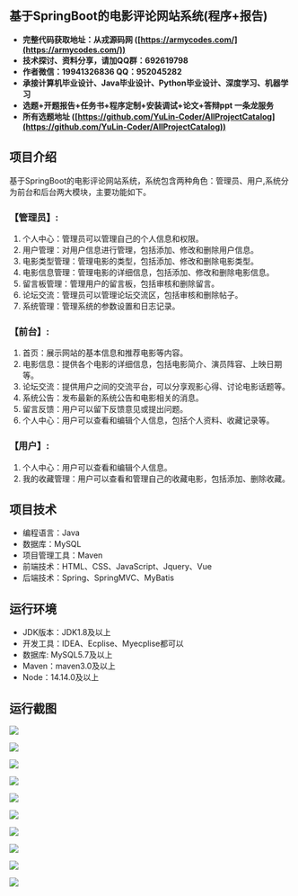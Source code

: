 ## 基于SpringBoot的电影评论网站系统(程序+报告)

- <b>完整代码获取地址：从戎源码网 ([https://armycodes.com/](https://armycodes.com/))</b>
- <b>技术探讨、资料分享，请加QQ群：692619798</b> 
- <b>作者微信：19941326836  QQ：952045282</b> 
- <b>承接计算机毕业设计、Java毕业设计、Python毕业设计、深度学习、机器学习</b>
- <b>选题+开题报告+任务书+程序定制+安装调试+论文+答辩ppt 一条龙服务</b>
- <b>所有选题地址 ([https://github.com/YuLin-Coder/AllProjectCatalog](https://github.com/YuLin-Coder/AllProjectCatalog)) </b>

## 项目介绍
基于SpringBoot的电影评论网站系统，系统包含两种角色：管理员、用户,系统分为前台和后台两大模块，主要功能如下。

### 【管理员】:
1. 个人中心：管理员可以管理自己的个人信息和权限。
2. 用户管理：对用户信息进行管理，包括添加、修改和删除用户信息。
3. 电影类型管理：管理电影的类型，包括添加、修改和删除电影类型。
4. 电影信息管理：管理电影的详细信息，包括添加、修改和删除电影信息。
5. 留言板管理：管理用户的留言板，包括审核和删除留言。
6. 论坛交流：管理员可以管理论坛交流区，包括审核和删除帖子。
7. 系统管理：管理系统的参数设置和日志记录。

### 【前台】:
1. 首页：展示网站的基本信息和推荐电影等内容。
2. 电影信息：提供各个电影的详细信息，包括电影简介、演员阵容、上映日期等。
3. 论坛交流：提供用户之间的交流平台，可以分享观影心得、讨论电影话题等。
4. 系统公告：发布最新的系统公告和电影相关的消息。
5. 留言反馈：用户可以留下反馈意见或提出问题。
6. 个人中心：用户可以查看和编辑个人信息，包括个人资料、收藏记录等。

### 【用户】:
1. 个人中心：用户可以查看和编辑个人信息。
2. 我的收藏管理：用户可以查看和管理自己的收藏电影，包括添加、删除收藏。

## 项目技术
- 编程语言：Java
- 数据库：MySQL
- 项目管理工具：Maven
- 前端技术：HTML、CSS、JavaScript、Jquery、Vue
- 后端技术：Spring、SpringMVC、MyBatis

## 运行环境
- JDK版本：JDK1.8及以上
- 开发工具：IDEA、Ecplise、Myecplise都可以
- 数据库: MySQL5.7及以上
- Maven：maven3.0及以上
- Node：14.14.0及以上

## 运行截图
![](screenshot/1.png)

![](screenshot/2.png)

![](screenshot/3.png)

![](screenshot/4.png)

![](screenshot/5.png)

![](screenshot/6.png)

![](screenshot/7.png)

![](screenshot/8.png)

![](screenshot/9.png)

![](screenshot/10.png)

